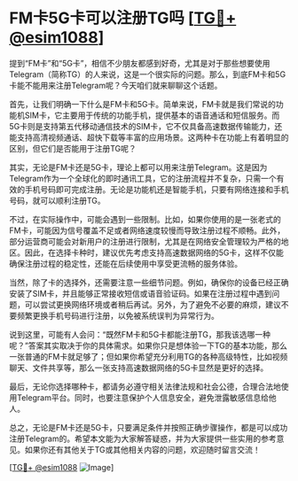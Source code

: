 # FM卡5G卡可以注册TG吗 [[TG💪+ @esim1088](https://t.me/s/esim1088)]

提到“FM卡”和“5G卡”，相信不少朋友都感到好奇，尤其是对于那些想要使用Telegram（简称TG）的人来说，这是一个很实际的问题。那么，到底FM卡和5G卡能不能用来注册Telegram呢？今天咱们就来聊聊这个话题。

首先，让我们明确一下什么是FM卡和5G卡。简单来说，FM卡就是我们常说的功能机SIM卡，它主要用于传统的功能手机，提供基本的语音通话和短信服务。而5G卡则是支持第五代移动通信技术的SIM卡，它不仅具备高速数据传输能力，还能支持高清视频通话、超快下载等丰富的应用场景。这两种卡在功能上有着明显的区别，但它们是否能用于注册TG呢？

其实，无论是FM卡还是5G卡，理论上都可以用来注册Telegram。这是因为Telegram作为一个全球化的即时通讯工具，它的注册流程并不复杂，只需一个有效的手机号码即可完成注册。无论是功能机还是智能手机，只要有网络连接和手机号码，就可以顺利注册TG。

不过，在实际操作中，可能会遇到一些限制。比如，如果你使用的是一张老式的FM卡，可能因为信号覆盖不足或者网络速度较慢而导致注册过程不顺畅。此外，部分运营商可能会对新用户的注册进行限制，尤其是在网络安全管理较为严格的地区。因此，在选择卡种时，建议优先考虑支持高速数据网络的5G卡，这样不仅能确保注册过程的稳定性，还能在后续使用中享受更流畅的服务体验。

当然，除了卡的选择外，还需要注意一些细节问题。例如，确保你的设备已经正确安装了SIM卡，并且能够正常接收短信或语音验证码。如果在注册过程中遇到问题，可以尝试更换网络环境或者稍后再试。另外，为了避免不必要的麻烦，建议不要频繁更换手机号码进行注册，以免被系统误判为异常行为。

说到这里，可能有人会问：“既然FM卡和5G卡都能注册TG，那我该选哪一种呢？”答案其实取决于你的具体需求。如果你只是想体验一下TG的基本功能，那么一张普通的FM卡就足够了；但如果你希望充分利用TG的各种高级特性，比如视频聊天、文件共享等，那么一张支持高速数据网络的5G卡显然是更好的选择。

最后，无论你选择哪种卡，都请务必遵守相关法律法规和社会公德，合理合法地使用Telegram平台。同时，也要注意保护个人信息安全，避免泄露敏感信息给他人。

总之，无论是FM卡还是5G卡，只要满足条件并按照正确步骤操作，都是可以成功注册Telegram的。希望本文能为大家解答疑惑，并为大家提供一些实用的参考意见。如果你还有其他关于TG或其他相关内容的问题，欢迎随时留言交流！

[[TG💪+ @esim1088](https://t.me/s/esim1088) ![Image](https://i.postimg.cc/4NQfJmqS/Snipaste-2025-05-13-00-14-12.png)]